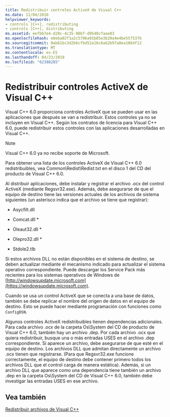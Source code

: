 ```yaml
---
title: Redistribuir controles ActiveX de Visual C++
ms.date: 11/04/2016
helpviewer_keywords:
- controls [C++], redistributing
- controls [C++], distributing
ms.assetid: eefbb7e4-d28c-4c35-98bf-d9540cfaae83
ms.openlocfilehash: e8eba02f1a2c5706a91b85e3b20a4e4be557537b
ms.sourcegitcommit: 0ab61bc3d2b6cfbd52a16c6ab2b97a8ea1864f12
ms.translationtype: MT
ms.contentlocale: es-ES
ms.lasthandoff: 04/23/2019
ms.locfileid: "62388285"
---
```

# <a name="redistributing-visual-c-activex-controls"></a>Redistribuir controles ActiveX de Visual C++

Visual C++ 6.0 proporciona controles ActiveX que se pueden usar en las aplicaciones que después se van a redistribuir. Estos controles ya no se incluyen en Visual C++. Según los contratos de licencia para Visual C++ 6.0, puede redistribuir estos controles con las aplicaciones desarrolladas en Visual C++.

> [!NOTE]
>  Visual C++ 6.0 ya no recibe soporte de Microsoft.

Para obtener una lista de los controles ActiveX de Visual C++ 6.0 redistribuibles, vea Common\Redist\Redist.txt en el disco 1 del CD del producto de Visual C++ 6.0.

Al distribuir aplicaciones, debe instalar y registrar el archivo .ocx del control ActiveX (mediante Regsvr32.exe). Además, debe asegurarse de que el equipo de destino tiene las versiones actuales de los archivos de sistema siguientes (un asterisco indica que el archivo se tiene que registrar):

- Asycfilt.dll

- Comcat.dll \*

- Oleaut32.dll \*

- Olepro32.dll \*

- Stdole2.tlb

Si estos archivos DLL no están disponibles en el sistema de destino, se deben actualizar mediante el mecanismo indicado para actualizar el sistema operativo correspondiente. Puede descargar los Service Pack más recientes para los sistemas operativos de Windows de [http://windowsupdate.microsoft.com](https://windowsupdate.microsoft.com).

Cuando se usa un control ActiveX que se conecta a una base de datos, también se debe replicar el nombre del origen de datos en el equipo de destino. Esto se puede hacer mediante programación con funciones como `ConfigDSN`.

Algunos controles ActiveX redistribuibles tienen dependencias adicionales. Para cada archivo .ocx de la carpeta Os\System del CD de producto de Visual C++ 6.0, también hay un archivo .dep. Por cada archivo .ocx que quiera redistribuir, busque una o más entradas USES en el archivo .dep correspondiente. Si aparece un archivo, debe asegurarse de que esté en el equipo de destino. Los archivos DLL que admitan directamente un archivo .ocx tienen que registrarse. (Para que Regsvr32.exe funcione correctamente, el equipo de destino debe contener primero todos los archivos DLL que el control carga de manera estática). Además, si un archivo DLL que aparece como una dependencia tiene también un archivo .dep en la carpeta Os\System del CD de Visual C++ 6.0, también debe investigar las entradas USES en ese archivo.

## <a name="see-also"></a>Vea también

[Redistribuir archivos de Visual C++](redistributing-visual-cpp-files.md)
